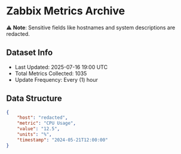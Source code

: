 # Zabbix Metrics Archive

⚠️ **Note**: Sensitive fields like hostnames and system descriptions are redacted.

## Dataset Info
- Last Updated: 2025-07-16 19:00 UTC
- Total Metrics Collected: 1035
- Update Frequency: Every (1) hour

## Data Structure
```json
{
    "host": "redacted",
    "metric": "CPU Usage",
    "value": "12.5",
    "units": "%",
    "timestamp": "2024-05-21T12:00:00"
}
```
